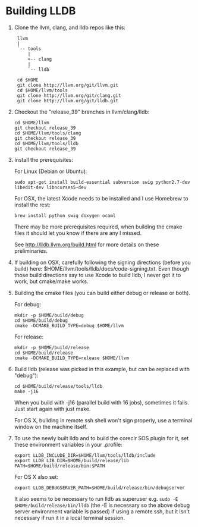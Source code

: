 Building LLDB
=============

1. Clone the llvm, clang, and lldb repos like this:

        llvm
        |
        `-- tools
            |
            +-- clang
            |
            `-- lldb

   ```
	cd $HOME
	git clone http://llvm.org/git/llvm.git
	cd $HOME/llvm/tools
	git clone http://llvm.org/git/clang.git 
	git clone http://llvm.org/git/lldb.git 
   ```

2. Checkout the "release_39" branches in llvm/clang/lldb:

   ```
   cd $HOME/llvm
   git checkout release_39
   cd $HOME/llvm/tools/clang
   git checkout release_39
   cd $HOME/llvm/tools/lldb
   git checkout release_39 
   ```

3. Install the prerequisites:

   For Linux (Debian or Ubuntu):
   ```
   sudo apt-get install build-essential subversion swig python2.7-dev libedit-dev libncurses5-dev
   ```
   
   For OSX, the latest Xcode needs to be installed and I use Homebrew to install the rest:
   ```     
   brew install python swig doxygen ocaml
   ```
   
   There may be more prerequisites required, when building the cmake files it should let
   you know if there are any I missed.

   See http://lldb.llvm.org/build.html for more details on these preliminaries.

4. If building on OSX, carefully following the signing directions (before you build) 
   here: $HOME/llvm/tools/lldb/docs/code-signing.txt. Even though those build directions
   say to use Xcode to build lldb, I never got it to work, but cmake/make works.

5. Building the cmake files (you can build either debug or release or both).

   For debug:
   ```
   mkdir -p $HOME/build/debug    
   cd $HOME/build/debug
   cmake -DCMAKE_BUILD_TYPE=debug $HOME/llvm
   ```
   For release:
   ```
   mkdir -p $HOME/build/release    
   cd $HOME/build/release
   cmake -DCMAKE_BUILD_TYPE=release $HOME/llvm
   ```
6. Build lldb (release was picked in this example, but can be replaced with "debug"):
   ```
   cd $HOME/build/release/tools/lldb
   make -j16
   ```
   When you build with -j16 (parallel build with 16 jobs), sometimes it fails. Just start again with just make.

   For OS X, building in remote ssh shell won't sign properly, use a terminal window on the machine itself.

7. To use the newly built lldb and to build the coreclr SOS plugin for it, set these environment variables in your .profile:
   ```
   export LLDB_INCLUDE_DIR=$HOME/llvm/tools/lldb/include
   export LLDB_LIB_DIR=$HOME/build/release/lib
   PATH=$HOME/build/release/bin:$PATH
   ```
   For OS X also set:
   ```
   export LLDB_DEBUGSERVER_PATH=$HOME/build/release/bin/debugserver
   ```
   It also seems to be necessary to run lldb as superuser e.g. `sudo -E $HOME/build/release/bin/lldb` (the -E is necessary so the above debug server environment variable is passed) if using a remote ssh, but it isn't necessary if run it in a local terminal session.
